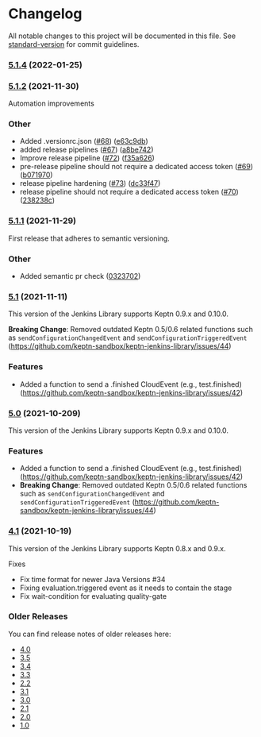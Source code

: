 # Changelog

All notable changes to this project will be documented in this file. See [standard-version](https://github.com/conventional-changelog/standard-version) for commit guidelines.

### [5.1.4](https://github.com/christian-kreuzberger-dtx/keptn-jenkins-library/compare/5.1.3...5.1.4) (2022-01-25)

### [5.1.2](https://github.com/keptn-sandbox/keptn-jenkins-library/compare/5.1.1...5.1.2) (2021-11-30)

Automation improvements

### Other

* Added .versionrc.json ([#68](https://github.com/keptn-sandbox/keptn-jenkins-library/issues/68)) ([e63c9db](https://github.com/keptn-sandbox/keptn-jenkins-library/commit/e63c9dbb9b4ce36b812675f1f00714796d39c02a))
* added release pipelines ([#67](https://github.com/keptn-sandbox/keptn-jenkins-library/issues/67)) ([a8be742](https://github.com/keptn-sandbox/keptn-jenkins-library/commit/a8be74239ac1b79eee31e7ec2fe07004e6efb4ee))
* Improve release pipeline ([#72](https://github.com/keptn-sandbox/keptn-jenkins-library/issues/72)) ([f35a626](https://github.com/keptn-sandbox/keptn-jenkins-library/commit/f35a62668b946f2ab4050279cdfa4447f9526f6d))
* pre-release pipeline should not require a dedicated access token ([#69](https://github.com/keptn-sandbox/keptn-jenkins-library/issues/69)) ([b071970](https://github.com/keptn-sandbox/keptn-jenkins-library/commit/b071970f6dadf612b0715900a17cf76832339d04))
* release pipeline hardening ([#73](https://github.com/keptn-sandbox/keptn-jenkins-library/issues/73)) ([dc33f47](https://github.com/keptn-sandbox/keptn-jenkins-library/commit/dc33f47fc3109b223b93e398e9b1822ff0e56968))
* release pipeline should not require a dedicated access token ([#70](https://github.com/keptn-sandbox/keptn-jenkins-library/issues/70)) ([238238c](https://github.com/keptn-sandbox/keptn-jenkins-library/commit/238238cf0a0bea02322c4f592d0dea61e99d6fa4))

### [5.1.1](https://github.com/keptn-sandbox/keptn-jenkins-library/compare/5.1...5.1.1) (2021-11-29)

First release that adheres to semantic versioning.
### Other

* Added semantic pr check ([0323702](https://github.com/keptn-sandbox/keptn-jenkins-library/commit/0323702da4f8bf7922003e42ca02ba3fe61e1753))

### [5.1](https://github.com/keptn-sandbox/keptn-jenkins-library/compare/5.0...5.1) (2021-11-11)

This version of the Jenkins Library supports Keptn 0.9.x and 0.10.0.

**Breaking Change**: Removed outdated Keptn 0.5/0.6 related functions such as `sendConfigurationChangedEvent` and `sendConfigurationTriggeredEvent` (https://github.com/keptn-sandbox/keptn-jenkins-library/issues/44)
### Features

* Added a function to send a .finished CloudEvent (e.g., test.finished) (https://github.com/keptn-sandbox/keptn-jenkins-library/issues/42)



### [5.0](https://github.com/keptn-sandbox/keptn-jenkins-library/compare/4.1...5.0) (2021-10-209)

This version of the Jenkins Library supports Keptn 0.9.x and 0.10.0.

### Features

* Added a function to send a .finished CloudEvent (e.g., test.finished) (https://github.com/keptn-sandbox/keptn-jenkins-library/issues/42)
* **Breaking Change**: Removed outdated Keptn 0.5/0.6 related functions such as `sendConfigurationChangedEvent` and `sendConfigurationTriggeredEvent` (https://github.com/keptn-sandbox/keptn-jenkins-library/issues/44)



### [4.1](https://github.com/keptn-sandbox/keptn-jenkins-library/compare/4.0...4.1) (2021-10-19)

This version of the Jenkins Library supports Keptn 0.8.x and 0.9.x.

Fixes

* Fix time format for newer Java Versions #34 
* Fixing evaluation.triggered event as it needs to contain the stage
* Fix wait-condition for evaluating quality-gate

### Older Releases

You can find release notes of older releases here: 

* [4.0](https://github.com/keptn-sandbox/keptn-jenkins-library/releases/tag/4.0)
* [3.5](https://github.com/keptn-sandbox/keptn-jenkins-library/releases/tag/3.5)
* [3.4](https://github.com/keptn-sandbox/keptn-jenkins-library/releases/tag/3.4)
* [3.3](https://github.com/keptn-sandbox/keptn-jenkins-library/releases/tag/3.3)
* [2.2](https://github.com/keptn-sandbox/keptn-jenkins-library/releases/tag/2.2)
* [3.1](https://github.com/keptn-sandbox/keptn-jenkins-library/releases/tag/3.1)
* [3.0](https://github.com/keptn-sandbox/keptn-jenkins-library/releases/tag/3.0)
* [2.1](https://github.com/keptn-sandbox/keptn-jenkins-library/releases/tag/2.1)
* [2.0](https://github.com/keptn-sandbox/keptn-jenkins-library/releases/tag/2.0)
* [1.0](https://github.com/keptn-sandbox/keptn-jenkins-library/releases/tag/1.0)
